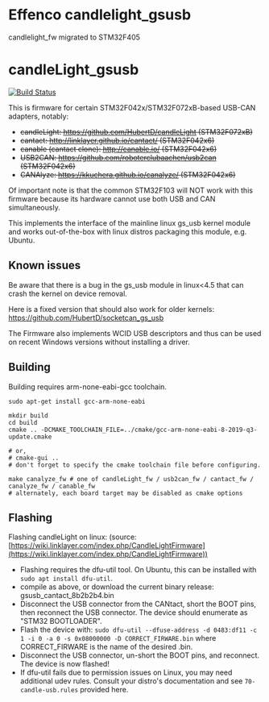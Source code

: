 # Effenco candlelight_gsusb
candlelight_fw migrated to STM32F405

# candleLight_gsusb
[![Build Status](https://travis-ci.org/candle-usb/candleLight_fw.svg?branch=master)](https://travis-ci.org/candle-usb/candleLight_fw)

This is firmware for certain STM32F042x/STM32F072xB-based USB-CAN adapters, notably:
- ~~candleLight: https://github.com/HubertD/candleLight (STM32F072xB)~~
- ~~cantact: http://linklayer.github.io/cantact/ (STM32F042x6)~~
- ~~canable (cantact clone): http://canable.io/ (STM32F042x6)~~
- ~~USB2CAN: https://github.com/roboterclubaachen/usb2can (STM32F042x6)~~
- ~~CANAlyze: https://kkuchera.github.io/canalyze/ (STM32F042x6)~~

Of important note is that the common STM32F103 will NOT work with this firmware because its hardware cannot use both USB and CAN simultaneously.

This implements the interface of the mainline linux gs_usb kernel module and
works out-of-the-box with linux distros packaging this module, e.g. Ubuntu.

## Known issues

Be aware that there is a bug in the gs_usb module in linux<4.5 that can crash the kernel on device removal.

Here is a fixed version that should also work for older kernels:
  https://github.com/HubertD/socketcan_gs_usb

The Firmware also implements WCID USB descriptors and thus can be used on recent Windows versions without installing a driver.

## Building

Building requires arm-none-eabi-gcc toolchain.

```shell
sudo apt-get install gcc-arm-none-eabi

mkdir build
cd build
cmake .. -DCMAKE_TOOLCHAIN_FILE=../cmake/gcc-arm-none-eabi-8-2019-q3-update.cmake

# or,
# cmake-gui ..
# don't forget to specify the cmake toolchain file before configuring.

make canalyze_fw # one of candleLight_fw / usb2can_fw / cantact_fw / canalyze_fw / canable_fw
# alternately, each board target may be disabled as cmake options

```

## Flashing

Flashing candleLight on linux: (source: [https://wiki.linklayer.com/index.php/CandleLightFirmware](https://wiki.linklayer.com/index.php/CandleLightFirmware))
- Flashing requires the dfu-util tool. On Ubuntu, this can be installed with `sudo apt install dfu-util`.
- compile as above, or download the current binary release: gsusb_cantact_8b2b2b4.bin
- Disconnect the USB connector from the CANtact, short the BOOT pins, then reconnect the USB connector. The device should enumerate as "STM32 BOOTLOADER".
- Flash the device with: `sudo dfu-util --dfuse-address -d 0483:df11 -c 1 -i 0 -a 0 -s 0x08000000 -D CORRECT_FIRWARE.bin` where CORRECT_FIRWARE is the name of the desired .bin.
- Disconnect the USB connector, un-short the BOOT pins, and reconnect. The device is now flashed!
- If dfu-util fails due to permission issues on Linux, you may need additional udev rules. Consult your distro's documentation and see `70-candle-usb.rules` provided here.
